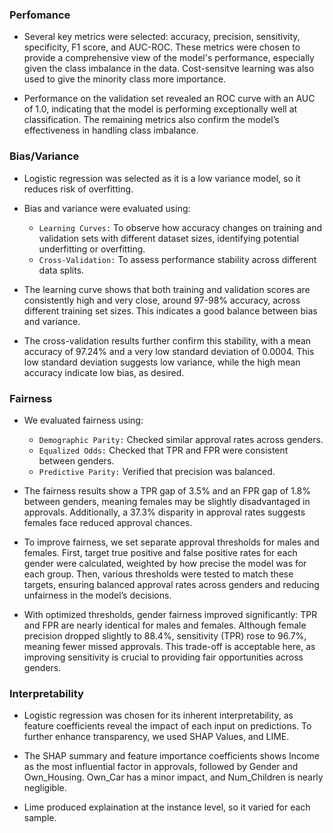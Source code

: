 ### Perfomance
- Several key metrics were selected: accuracy, precision, sensitivity, specificity, F1 score, and AUC-ROC. These metrics were chosen to provide a comprehensive view of the model's performance, especially given the class imbalance in the data. Cost-sensitve learning was also used to give the minority class more importance.

- Performance on the validation set revealed an ROC curve with an AUC of 1.0, indicating that the model is performing exceptionally well at classification. The remaining metrics also confirm the model’s effectiveness in handling class imbalance.

### Bias/Variance
- Logistic regression was selected as it is a low variance model, so it reduces risk of overfitting.

- Bias and variance were evaluated using:
    - `Learning Curves:` To observe how accuracy changes on training and validation sets with different dataset sizes, identifying potential underfitting or overfitting.
    - `Cross-Validation:` To assess performance stability across different data splits.

- The learning curve shows that both training and validation scores are consistently high and very close, around 97-98% accuracy, across different training set sizes. This indicates a good balance between bias and variance.

- The cross-validation results further confirm this stability, with a mean accuracy of 97.24% and a very low standard deviation of 0.0004. This low standard deviation suggests low variance, while the high mean accuracy indicate low bias, as desired.

### Fairness
- We evaluated fairness using:
    - `Demographic Parity:` Checked similar approval rates across genders.
    - `Equalized Odds:` Checked that TPR and FPR were consistent between genders.
    - `Predictive Parity:` Verified that precision was balanced.

- The fairness results show a TPR gap of 3.5% and an FPR gap of 1.8% between genders, meaning females may be slightly disadvantaged in approvals. Additionally, a 37.3% disparity in approval rates suggests females face reduced approval chances.

- To improve fairness, we set separate approval thresholds for males and females. First, target true positive and false positive rates for each gender were calculated, weighted by how precise the model was for each group. Then, various thresholds were tested to match these targets, ensuring balanced approval rates across genders and reducing unfairness in the model’s decisions.

- With optimized thresholds, gender fairness improved significantly: TPR and FPR are nearly identical for males and females. Although female precision dropped slightly to 88.4%, sensitivity (TPR) rose to 96.7%, meaning fewer missed approvals. This trade-off is acceptable here, as improving sensitivity is crucial to providing fair opportunities across genders.

### Interpretability
- Logistic regression was chosen for its inherent interpretability, as feature coefficients reveal the impact of each input on predictions. To further enhance transparency, we used SHAP Values, and LIME. 

- The SHAP summary and feature importance coefficients shows Income as the most influential factor in approvals, followed by Gender and Own_Housing. Own_Car has a minor impact, and Num_Children is nearly negligible.

- Lime produced explaination at the instance level, so it varied for each sample.
























